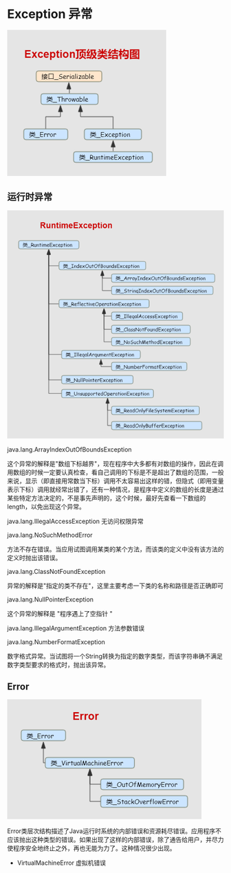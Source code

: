 # Exception 异常

![ae](img/Exception顶级类结构图.png)

## 运行时异常

![ae](img/RuntimeException.png)


java.lang.ArrayIndexOutOfBoundsException 

这个异常的解释是"数组下标越界"，现在程序中大多都有对数组的操作，因此在调用数组的时候一定要认真检查，看自己调用的下标是不是超出了数组的范围，一般来说，显示（即直接用常数当下标）调用不太容易出这样的错，但隐式（即用变量表示下标）调用就经常出错了，还有一种情况，是程序中定义的数组的长度是通过某些特定方法决定的，不是事先声明的，这个时候，最好先查看一下数组的length，以免出现这个异常。

java.lang.IllegalAccessException 无访问权限异常

java.lang.NoSuchMethodError   

方法不存在错误。当应用试图调用某类的某个方法，而该类的定义中没有该方法的定义时抛出该错误。

java.lang.ClassNotFoundException 

异常的解释是"指定的类不存在"，这里主要考虑一下类的名称和路径是否正确即可


java.lang.NullPointerException 

这个异常的解释是 "程序遇上了空指针 "

java.lang.IllegalArgumentException 方法参数错误 

java.lang.NumberFormatException     

数字格式异常。当试图将一个String转换为指定的数字类型，而该字符串确不满足数字类型要求的格式时，抛出该异常。 

## Error


![ae](img/Error.png)

Error类层次结构描述了Java运行时系统的内部错误和资源耗尽错误。应用程序不应该抛出这种类型的错误。如果出现了这样的内部错误，除了通告给用户，并尽力使程序安全地终止之外，再也无能为力了。这种情况很少出现。

- VirtualMachineError 虚拟机错误

